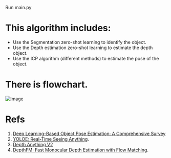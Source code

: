 Run main.py
# This algorithm includes:
- Use the Segmentation zero-shot learning to identify the object. 
- Use the Depth estimation zero-shot learning to estimate the depth object.
- Use the ICP algorithm (different methods) to estimate the pose of the object.
# There is flowchart.
![image]([DigitalTwin_PoseEstimation\Assets\Picture.gif](https://github.com/ThinhPham24/DigitalTwin_PoseEstimation/blob/main/Assets/Picture.gif))
# Refs
1. [Deep Learning-Based Object Pose Estimation: A Comprehensive Survey](https://github.com/CNJianLiu/Awesome-Object-Pose-Estimation)
2. [YOLOE: Real-Time Seeing Anything](https://arxiv.org/abs/2503.07465).
3. [Depth Anything V2](https://openaccess.thecvf.com/content/CVPR2024/papers/Yang_Depth_Anything_Unleashing_the_Power_of_Large-Scale_Unlabeled_Data_CVPR_2024_paper.pdf)
4. [DepthFM: Fast Monocular Depth Estimation with Flow Matching](https://github.com/CompVis/depth-fm/tree/main).
